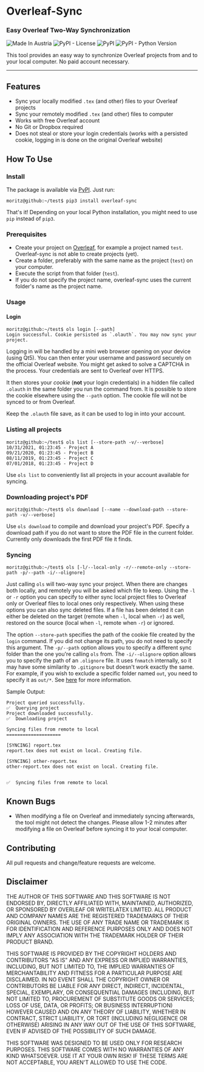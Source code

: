 # Overleaf-Sync
### Easy Overleaf Two-Way Synchronization

![Made In Austria](https://img.shields.io/badge/Made%20in-Austria-%23ED2939.svg) ![PyPI - License](https://img.shields.io/pypi/l/overleaf-sync.svg) ![PyPI](https://img.shields.io/pypi/v/overleaf-sync.svg) ![PyPI - Python Version](https://img.shields.io/pypi/pyversions/overleaf-sync.svg)

This tool provides an easy way to synchronize Overleaf projects from and to your local computer. No paid account necessary.

----

## Features
- Sync your locally modified `.tex` (and other) files to your Overleaf projects
- Sync your remotely modified `.tex` (and other) files to computer
- Works with free Overleaf account
- No Git or Dropbox required
- Does not steal or store your login credentials (works with a persisted cookie, logging in is done on the original Overleaf website)

## How To Use
### Install
The package is available via [PyPI](https://pypi.org/project/overleaf-sync/). Just run:

```
moritz@github:~/test$ pip3 install overleaf-sync
```

That's it! Depending on your local Python installation, you might need to use `pip` instead of `pip3`.

### Prerequisites
- Create your project on [Overleaf](https://www.overleaf.com/project), for example a project named `test`. Overleaf-sync is not able to create projects (yet).
- Create a folder, preferably with the same name as the project (`test`) on your computer.
- Execute the script from that folder (`test`).
- If you do not specify the project name, overleaf-sync uses the current folder's name as the project name.

### Usage
#### Login
```
moritz@github:~/test$ ols login [--path]
Login successful. Cookie persisted as `.olauth`. You may now sync your project.
```

Logging in will be handled by a mini web browser opening on your device (using Qt5). You can then enter your username and password securely on the official Overleaf website. You might get asked to solve a CAPTCHA in the process. Your credentials are sent to Overleaf over HTTPS.

It then stores your *cookie* (**not** your login credentials) in a hidden file called `.olauth` in the same folder you run the command from. It is possible to store the cookie elsewhere using the `--path` option. The cookie file will not be synced to or from Overleaf.

Keep the `.olauth` file save, as it can be used to log in into your account.

### Listing all projects
```
moritz@github:~/test$ ols list [--store-path -v/--verbose]
10/31/2021, 01:23:45 - Project A
09/21/2020, 01:23:45 - Project B
08/11/2019, 01:23:45 - Project C
07/01/2018, 01:23:45 - Project D
```

Use `ols list` to conveniently list all projects in your account available for syncing. 

### Downloading project's PDF
```
moritz@github:~/test$ ols download [--name --download-path --store-path -v/--verbose]
```

Use `ols download` to compile and download your project's PDF. Specify a download path if you do not want to store the PDF file in the current folder. Currently only downloads the first PDF file it finds.

### Syncing
```
moritz@github:~/test$ ols [-l/--local-only -r/--remote-only --store-path -p/--path -i/--olignore]
```

Just calling `ols` will two-way sync your project. When there are changes both locally, and remotely you will be asked which file to keep. Using the `-l` or `-r` option you can specify to either sync local project files to Overleaf only or Overleaf files to local ones only respectively. When using these options you can also sync deleted files. If a file has been deleted it can either be deleted on the target (remote when `-l`, local when `-r`) as well, restored on the source (local when `-l`, remote when `-r`) or ignored.

The option `--store-path` specifies the path of the cookie file created by the `login` command. If you did not change its path, you do not need to specify this argument. The `-p/--path` option allows you to specify a different sync folder than the one you're calling `ols` from. The `-i/--olignore` option allows you to specify the path of an `.olignore` file. It uses `fnmatch` internally, so it may have some similarity to `.gitignore` but doesn't work exactly the same. For example, if you wish to exclude a specific folder named `out`, you need to specify it as `out/*`. See [here](https://docs.python.org/3/library/fnmatch.html) for more information.

Sample Output:

```
Project queried successfully.
✅  Querying project
Project downloaded successfully.
✅  Downloading project

Syncing files from remote to local
====================

[SYNCING] report.tex
report.tex does not exist on local. Creating file.

[SYNCING] other-report.tex
other-report.tex does not exist on local. Creating file.


✅  Syncing files from remote to local
```

## Known Bugs
- When modifying a file on Overleaf and immediately syncing afterwards, the tool might not detect the changes. Please allow 1-2 minutes after modifying a file on Overleaf before syncing it to your local computer.

## Contributing

All pull requests and change/feature requests are welcome.

## Disclaimer
THE AUTHOR OF THIS SOFTWARE AND THIS SOFTWARE IS NOT ENDORSED BY, DIRECTLY AFFILIATED WITH, MAINTAINED, AUTHORIZED, OR SPONSORED BY OVERLEAF OR WRITELATEX LIMITED. ALL PRODUCT AND COMPANY NAMES ARE THE REGISTERED TRADEMARKS OF THEIR ORIGINAL OWNERS. THE USE OF ANY TRADE NAME OR TRADEMARK IS FOR IDENTIFICATION AND REFERENCE PURPOSES ONLY AND DOES NOT IMPLY ANY ASSOCIATION WITH THE TRADEMARK HOLDER OF THEIR PRODUCT BRAND.

THIS SOFTWARE IS PROVIDED BY THE COPYRIGHT HOLDERS AND CONTRIBUTORS "AS IS" AND ANY EXPRESS OR IMPLIED WARRANTIES, INCLUDING, BUT NOT LIMITED TO, THE IMPLIED WARRANTIES OF MERCHANTABILITY AND FITNESS FOR A PARTICULAR PURPOSE ARE DISCLAIMED. IN NO EVENT SHALL THE COPYRIGHT OWNER OR CONTRIBUTORS BE LIABLE FOR ANY DIRECT, INDIRECT, INCIDENTAL, SPECIAL, EXEMPLARY, OR CONSEQUENTIAL DAMAGES (INCLUDING, BUT NOT LIMITED TO, PROCUREMENT OF SUBSTITUTE GOODS OR SERVICES; LOSS OF USE, DATA, OR PROFITS; OR BUSINESS INTERRUPTION) HOWEVER CAUSED AND ON ANY THEORY OF LIABILITY, WHETHER IN CONTRACT, STRICT LIABILITY, OR TORT (INCLUDING NEGLIGENCE OR OTHERWISE) ARISING IN ANY WAY OUT OF THE USE OF THIS SOFTWARE, EVEN IF ADVISED OF THE POSSIBILITY OF SUCH DAMAGE.

THIS SOFTWARE WAS DESIGNED TO BE USED ONLY FOR RESEARCH PURPOSES. THIS SOFTWARE COMES WITH NO WARRANTIES OF ANY KIND WHATSOEVER. USE IT AT YOUR OWN RISK! IF THESE TERMS ARE NOT ACCEPTABLE, YOU AREN'T ALLOWED TO USE THE CODE.

